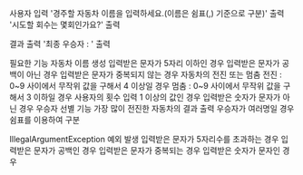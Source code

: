 사용자 입력
    '경주할 자동차 이름을 입력하세요.(이름은 쉼표(,) 기준으로 구분)' 출력
    '시도할 회수는 몇회인가요?' 출력

결과 출력
    '최종 우승자 : ' 출력

필요한 기능
자동차 이름 생성
    입력받은 문자가 5자리 이하인 경우
    입력받은 문자가 공백이 아닌 경우
    입력받은 문자가 중복되지 않는 경우
자동차의 전진 또는 멈춤
    전진 : 0~9 사이에서 무작위 값을 구해서 4 이상일 경우
    멈춤 : 0~9 사이에서 무작위 값을 구해서 3 이하일 경우
사용자의 횟수 입력
    1 이상의 값인 경우
    입력받은 숫자가 문자가 아닌 경우
우승자 선별 기능
    가장 많이 전진한 자동차의 결과 출력
    우승자가 여러명일 경우 쉼표를 이용하여 구분

IllegalArgumentException 예외 발생
    입력받은 문자가 5자리수를 초과하는 경우
    입력받은 문자가 공백인 경우
    입력받은 문자가 중복되는 경우
    입력받은 숫자가 문자인 경우

